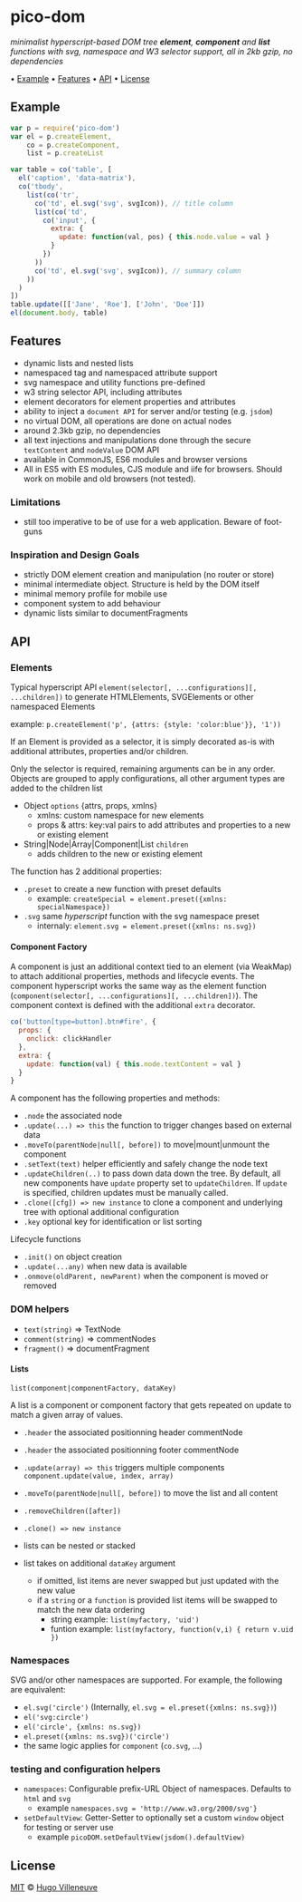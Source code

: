 <!-- markdownlint-disable MD004 MD007 MD010 MD012 MD041 MD022 MD024 MD032 -->

# pico-dom

*minimalist hyperscript-based DOM tree **element**, **component** and **list** functions with svg, namespace and W3 selector support, all in 2kb gzip, no dependencies*

• [Example](#example) • [Features](#features) • [API](#api) • [License](#license)

## Example

```javascript
var p = require('pico-dom')
var el = p.createElement,
    co = p.createComponent,
    list = p.createList

var table = co('table', [
  el('caption', 'data-matrix'),
  co('tbody',
    list(co('tr',
      co('td', el.svg('svg', svgIcon)), // title column
      list(co('td',
        co('input', {
          extra: {
            update: function(val, pos) { this.node.value = val }
          }
        })
      ))
      co('td', el.svg('svg', svgIcon)), // summary column
    ))
  )
])
table.update([['Jane', 'Roe'], ['John', 'Doe']])
el(document.body, table)
```

## Features

* dynamic lists and nested lists
* namespaced tag and namespaced attribute support
* svg namespace and utility functions pre-defined
* w3 string selector API, including attributes
* element decorators for element properties and attributes
* ability to inject a `document API` for server and/or testing (e.g. `jsdom`)
* no virtual DOM, all operations are done on actual nodes
* around 2.3kb gzip, no dependencies
* all text injections and manipulations done through the secure `textContent` and `nodeValue` DOM API
* available in CommonJS, ES6 modules and browser versions
* All in ES5 with ES modules, CJS module and iife for browsers. Should work on mobile and old browsers (not tested).


### Limitations

* still too imperative to be of use for a web application. Beware of foot-guns

### Inspiration and Design Goals

* strictly DOM element creation and manipulation (no router or store)
* minimal intermediate object. Structure is held by the DOM itself
* minimal memory profile for mobile use
* component system to add behaviour
* dynamic lists similar to documentFragments

## API

### Elements

Typical hyperscript API `element(selector[, ...configurations][, ...children])` to generate HTMLElements, SVGElements or other namespaced Elements

example: `p.createElement('p', {attrs: {style: 'color:blue'}}, '1'))`

If an Element is provided as a selector, it is simply decorated as-is with additional attributes, properties and/or children.

Only the selector is required, remaining arguments can be in any order. Objects are grouped to apply configurations, all other argument types are added to the children list
* Object `options` {attrs, props, xmlns}
  * xmlns: custom namespace for new elements
  * props & attrs: key:val pairs to add attributes and properties to a new or existing element
* String|Node|Array|Component|List `children`
  * adds children to the new or existing element

The function has 2 additional properties:
* `.preset` to create a new function with preset defaults
  * example: `createSpecial = element.preset({xmlns: specialNamespace})`
* `.svg` same *hyperscript* function with the svg namespace preset
  * internaly: `element.svg = element.preset({xmlns: ns.svg})`

#### Component Factory

A component is just an additional context tied to an element (via WeakMap) to attach additional properties, methods and lifecycle events. The component hyperscript works the same way as the element function (`component(selector[, ...configurations][, ...children])`). The component context is defined with the additional `extra` decorator.

```javascript
co('button[type=button].btn#fire', {
  props: {
    onclick: clickHandler
  },
  extra: {
    update: function(val) { this.node.textContent = val }
  }
}
```

A component has the following properties and methods:
* `.node` the associated node
* `.update(...) => this` the function to trigger changes based on external data
* `.moveTo(parentNode|null[, before])` to move|mount|unmount the component
* `.setText(text)` helper efficiently and safely change the node text
* `.updateChildren(..)` to pass down data down the tree. By default, all new components have `update` property set to `updateChildren`. If `update` is specified, children updates must be manually called.
* `.clone([cfg]) => new instance` to clone a component and underlying tree with optional additional configuration
* `.key` optional key for identification or list sorting

Lifecycle functions
* `.init()` on object creation
* `.update(...any)` when new data is available
* `.onmove(oldParent, newParent)` when the component is moved or removed


### DOM helpers
* `text(string)` => TextNode
* `comment(string)` => commentNodes
* `fragment()` => documentFragment


#### Lists

`list(component|componentFactory, dataKey)`

A list is a component or component factory that gets repeated on update to match a given array of values.

* `.header` the associated positionning header commentNode
* `.header` the associated positionning footer commentNode
* `.update(array) => this` triggers multiple components `component.update(value, index, array)`
* `.moveTo(parentNode|null[, before])` to move the list and all content
* `.removeChildren([after])`
* `.clone() => new instance`

* lists can be nested or stacked
* list takes on additional `dataKey` argument
  * if omitted, list items are never swapped but just updated with the new value
  * if a `string` or a `function` is provided list items will be swapped to match the new data ordering
    * string example: `list(myfactory, 'uid')`
    * funtion example: `list(myfactory, function(v,i) { return v.uid })`

### Namespaces

SVG and/or other namespaces are supported. For example, the following are equivalent:

* `el.svg('circle')` (Internally, `el.svg = el.preset({xmlns: ns.svg})`)
* `el('svg:circle')`
* `el('circle', {xmlns: ns.svg})`
* `el.preset({xmlns: ns.svg})('circle')`
* the same logic applies for `component` (`co.svg`, ...)


### testing and configuration helpers
* `namespaces`: Configurable prefix-URL Object of namespaces. Defaults to `html` and `svg`
  * example `namespaces.svg = 'http://www.w3.org/2000/svg'}`
* `setDefaultView`: Getter-Setter to optionally set a custom `window` object for testing or server use
  * example `picoDOM.setDefaultView(jsdom().defaultView)`

## License

[MIT](http://www.opensource.org/licenses/MIT) © [Hugo Villeneuve](https://github.com/hville)

